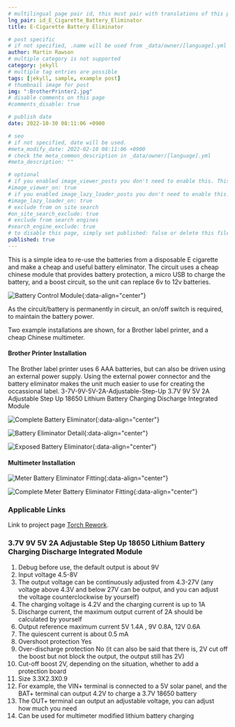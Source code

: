 ```yaml
---
# multilingual page pair id, this must pair with translations of this page. (This name must be unique)
lng_pair: id_E_Cigarette_Battery_Eliminator
title: E-Cigarette Battery Eliminator

# post specific
# if not specified, .name will be used from _data/owner/[language].yml
author: Martin Rawson
# multiple category is not supported
category: jekyll
# multiple tag entries are possible
tags: [jekyll, sample, example post]
# thumbnail image for post
img: ":BrotherPrinter2.jpg"
# disable comments on this page
#comments_disable: true

# publish date
date: 2022-10-30 08:11:06 +0900

# seo
# if not specified, date will be used.
#meta_modify_date: 2022-02-10 08:11:06 +0900
# check the meta_common_description in _data/owner/[language].yml
#meta_description: ""

# optional
# if you enabled image_viewer_posts you don't need to enable this. This is only if image_viewer_posts = false
#image_viewer_on: true
# if you enabled image_lazy_loader_posts you don't need to enable this. This is only if image_lazy_loader_posts = false
#image_lazy_loader_on: true
# exclude from on site search
#on_site_search_exclude: true
# exclude from search engines
#search_engine_exclude: true
# to disable this page, simply set published: false or delete this file
published: true
---
```


<!-- outline-start -->

This is a simple idea to re-use the batteries from a disposable E cigarette and make a cheap and useful
battery eliminator. The circuit uses a cheap chinese module that provides battery protection, a micro USB to charge 
the battery, and a boost circuit, so the unit can replace 6v to 12v batteries.


![Battery Control Module](:3-7V-9V-5V-2A-Adjustable-Step-Up.jpg){:data-align="center"}

As the circuit/battery is permanently in circuit, an on/off switch is required, to maintain the battery power.

Two example installations are shown, for a Brother label printer, and a cheap Chinese multimeter.

<!-- outline-end -->

#### Brother Printer Installation

The Brother label printer uses 6 AAA batteries, but can also be driven using an external power supply.
Using the external power connector and the battery eliminator makes the unit much easier to use
for creating the occassional label.
3-7V-9V-5V-2A-Adjustable-Step-Up
3.7V 9V 5V 2A Adjustable Step Up 18650 Lithium Battery Charging Discharge Integrated Module


![Complete Battery Eliminator](:BrotherPrinter1.jpg){:data-align="center"}

![Battery Eliminator Detail](:BrotherPrinter2.jpg){:data-align="center"}

![Exposed Battery Eliminator](:BrotherPrinter3.jpg){:data-align="center"}

#### Multimeter Installation

![Meter Battery Eliminator Fitting](:Meter1.jpg){:data-align="center"}

![Complete Meter Battery Eliminator Fitting](:Meter2.jpg){:data-align="center"}

### Applicable Links

Link to project page [Torch Rework](https://github.com/MrGreensWorkshop/MrGreen-JekyllTheme).

### 3.7V 9V 5V 2A Adjustable Step Up 18650 Lithium Battery Charging Discharge Integrated Module

1. Debug before use, the default output is about 9V
2. Input voltage 4.5-8V
3. The output voltage can be continuously adjusted from 4.3-27V (any voltage above 4.3V and below 27V can be output, and you can adjust the voltage counterclockwise by yourself)
4. The charging voltage is 4.2V and the charging current is up to 1A
5. Discharge current, the maximum output current of 2A should be calculated by yourself
6. Output reference maximum current 5V 1.4A , 9V 0.8A, 12V 0.6A
7. The quiescent current is about 0.5 mA
8. Overshoot protection Yes
9. Over-discharge protection No (it can also be said that there is, 2V cut off the boost but not block the output, the output still has 2V)
10. Cut-off boost 2V, depending on the situation, whether to add a protection board
11. Size 3.3X2.3X0.9
12. For example, the VIN+ terminal is connected to a 5V solar panel, and the BAT+ terminal can output 4.2V to charge a 3.7V 18650 battery
13. The OUT+ terminal can output an adjustable voltage, you can adjust how much you need
14. Can be used for multimeter modified lithium battery charging


